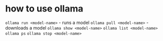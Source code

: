 # how to use ollama
`ollama run <model-name>` - runs a model
`ollama pull <model-name>` - downloads a model
`ollama show <model-name>`
`ollama list <model-name>`
`ollama ps`
`ollama stop <model-name>`
